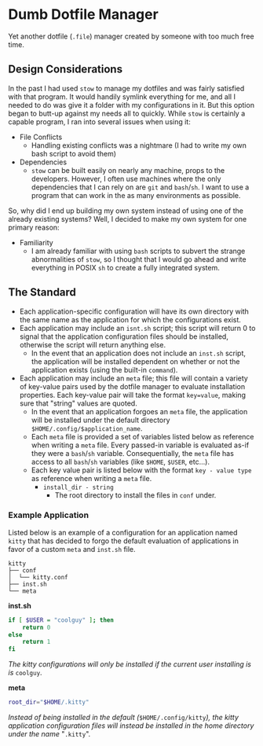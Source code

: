 # Dumb Dotfile Manager 

Yet another dotfile (`.file`) manager created by someone with too much free
time.

## Design Considerations

In the past I had used `stow` to manage my dotfiles and was fairly satisfied
with that program. It would handily symlink everything for me, and all I needed
to do was give it a folder with my configurations in it. But this option began
to butt-up against my needs all to quickly. While `stow` is certainly a capable
program, I ran into several issues when using it:

- File Conflicts
    - Handling existing conflicts was a nightmare (I had to write my own bash
      script to avoid them)
- Dependencies
    - `stow` can be built easily on nearly any machine, props to the developers.
      However, I often use machines where the only dependencies that I can rely
      on are `git` and `bash`/`sh`. I want to use a program that can work in the
      as many environments as possible.

So, why did I end up building my own system instead of using one of the already
existing systems? Well, I decided to make my own system for one primary reason:

- Familiarity
    - I am already familiar with using `bash` scripts to subvert the strange
      abnormalities of `stow`, so I thought that I would go ahead and write
      everything in POSIX `sh` to create a fully integrated system. 

## The Standard 

- Each application-specific configuration will have its own directory with the
  same name as the application for which the configurations exist.
- Each application may include an `isnt.sh` script; this script will return 0
  to signal that the application configuration files should be installed,
  otherwise the script will return anything else.
    - In the event that an application does not include an `inst.sh` script,
      the application will be installed dependent on whether or not the
      application exists (using the built-in `command`).
- Each application may include an `meta` file; this file will contain a variety
  of key-value pairs used by the dotfile manager to evaluate installation
  properties. Each key-value pair will take the format `key=value`, making sure
  that "string" values are quoted.
    - In the event that an application forgoes an `meta` file, the
      application will be installed under the default directory
      `$HOME/.config/$application_name`.
    - Each `meta` file is provided a set of variables listed below as
      reference when writing a `meta` file. Every passed-in variable is
      evaluated as-if they were a `bash`/`sh` variable. Consequentially, the
      `meta` file has access to all `bash`/`sh` variables (like `$HOME`,
      `$USER`, etc...).
    - Each key value pair is listed below with the format `key - value type` as
      reference when writing a `meta` file.
        - `install_dir - string`
            - The root directory to install the files in `conf` under.

### Example Application

Listed below is an example of a configuration for an application named `kitty`
that has decided to forgo the default evaluation of applications in favor of a
custom `meta` and `inst.sh` file.

```
kitty
├── conf
│  └── kitty.conf
├── inst.sh
└── meta
```

**inst.sh**
```sh
if [ $USER = "coolguy" ]; then
    return 0
else
    return 1
fi
```

*The kitty configurations will only be installed if the current user installing
is is* `coolguy`.

**meta**
```sh
root_dir="$HOME/.kitty"
```

*Instead of being installed in the default (*`$HOME/.config/kitty`*), the kitty
application configuration files will instead be installed in the home directory
under the name* "`.kitty`".
